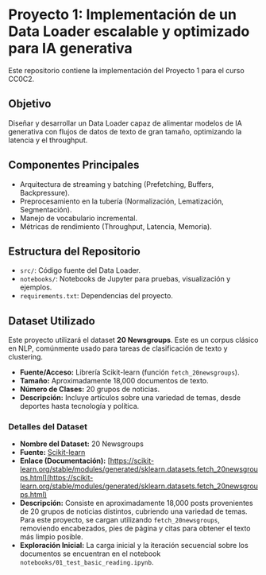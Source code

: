 # Proyecto 1: Implementación de un Data Loader escalable y optimizado para IA generativa

Este repositorio contiene la implementación del Proyecto 1 para el curso CC0C2.

## Objetivo

Diseñar y desarrollar un Data Loader capaz de alimentar modelos de IA generativa con flujos de datos de texto de gran tamaño, optimizando la latencia y el throughput.

## Componentes Principales

* Arquitectura de streaming y batching (Prefetching, Buffers, Backpressure).
* Preprocesamiento en la tubería (Normalización, Lematización, Segmentación).
* Manejo de vocabulario incremental.
* Métricas de rendimiento (Throughput, Latencia, Memoria).

## Estructura del Repositorio

* `src/`: Código fuente del Data Loader.
* `notebooks/`: Notebooks de Jupyter para pruebas, visualización y ejemplos.
* `requirements.txt`: Dependencias del proyecto.

## Dataset Utilizado

Este proyecto utilizará el dataset **20 Newsgroups**. Este es un corpus clásico en NLP, comúnmente usado para tareas de clasificación de texto y clustering.

* **Fuente/Acceso:** Librería Scikit-learn (función `fetch_20newsgroups`).
* **Tamaño:** Aproximadamente 18,000 documentos de texto.
* **Número de Clases:** 20 grupos de noticias.
* **Descripción:** Incluye artículos sobre una variedad de temas, desde deportes hasta tecnología y política.

### Detalles del Dataset

* **Nombre del Dataset:** 20 Newsgroups
* **Fuente:** [Scikit-learn](https://scikit-learn.org/stable/modules/generated/sklearn.datasets.fetch_20newsgroups.html)
* **Enlace (Documentación):** [https://scikit-learn.org/stable/modules/generated/sklearn.datasets.fetch_20newsgroups.html](https://scikit-learn.org/stable/modules/generated/sklearn.datasets.fetch_20newsgroups.html)
* **Descripción:** Consiste en aproximadamente 18,000 posts provenientes de 20 grupos de noticias distintos, cubriendo una variedad de temas. Para este proyecto, se cargan utilizando `fetch_20newsgroups`, removiendo encabezados, pies de página y citas para obtener el texto más limpio posible.
* **Exploración Inicial:** La carga inicial y la iteración secuencial sobre los documentos se encuentran en el notebook `notebooks/01_test_basic_reading.ipynb`.


